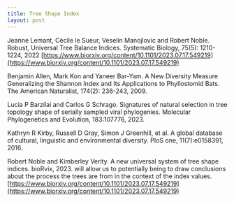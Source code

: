 ```yaml
---
title: Tree Shape Index
layout: post
---
```


Jeanne Lemant, Cécile le Sueur, Veselin Manojlovic and Robert Noble. Robust, Universal Tree Balance Indices. Systematic Biology, 75(5): 1210-1224, 2022 [https://www.biorxiv.org/content/10.1101/2023.07.17.549219](https://www.biorxiv.org/content/10.1101/2023.07.17.549219)

Benjamin Allen, Mark Kon and Yaneer Bar-Yam. A New Diversity Measure Generalizing the Shannon Index and Its Applications to Phyllostomid Bats. The American Naturalist, 174(2): 236-243, 2009.

Lucia P Barzilai and Carlos G Schrago. Signatures of natural selection in tree topology shape of serially sampled viral phylogenies. Molecular Phylogenetics and Evolution, 183:107776, 2023.

Kathryn R Kirby, Russell D Gray, Simon J Greenhill, et al. A global database of cultural, linguistic and environmental diversity. PIoS one, 11(7):e0158391, 2016.

Robert Noble and Kimberley Verity. A new universal system of tree shape indices. bioRvix, 2023. will allow us to potentially being to draw conclusions about the process the trees are from in the context of the index values. [https://www.biorxiv.org/content/10.1101/2023.07.17.549219](https://www.biorxiv.org/content/10.1101/2023.07.17.549219)
